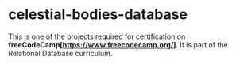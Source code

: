# celestial-bodies-database
This is one of the projects required for certification on **freeCodeCamp[https://www.freecodecamp.org/]**. It is part of the Relational Database curriculum.
